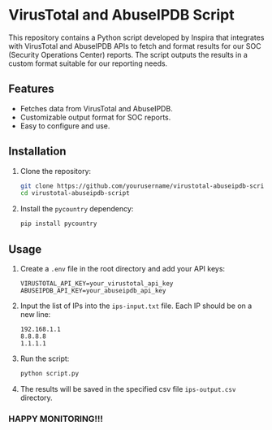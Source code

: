 # VirusTotal and AbuseIPDB Script

This repository contains a Python script developed by Inspira that integrates with VirusTotal and AbuseIPDB APIs to fetch and format results for our SOC (Security Operations Center) reports. The script outputs the results in a custom format suitable for our reporting needs.

## Features

- Fetches data from VirusTotal and AbuseIPDB.
- Customizable output format for SOC reports.
- Easy to configure and use.

## Installation

1. Clone the repository:
    ```bash
    git clone https://github.com/yourusername/virustotal-abuseipdb-script.git
    cd virustotal-abuseipdb-script
    ```

2. Install the `pycountry` dependency:
    ```bash
    pip install pycountry
    ```

## Usage

1. Create a `.env` file in the root directory and add your API keys:
    ```env
    VIRUSTOTAL_API_KEY=your_virustotal_api_key
    ABUSEIPDB_API_KEY=your_abuseipdb_api_key
    ```

2. Input the list of IPs into the `ips-input.txt` file. Each IP should be on a new line:
    ```
    192.168.1.1
    8.8.8.8
    1.1.1.1
    ```

3. Run the script:
    ```bash
    python script.py
    ```

4. The results will be saved in the specified csv file `ips-output.csv` directory.

### HAPPY MONITORING!!!